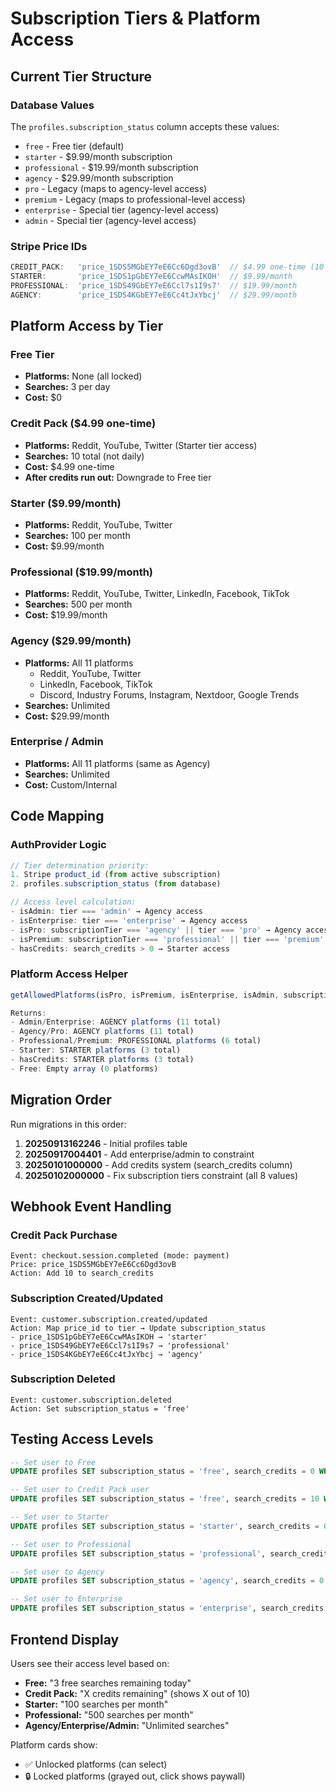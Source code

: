 # Subscription Tiers & Platform Access

## Current Tier Structure

### Database Values
The `profiles.subscription_status` column accepts these values:
- `free` - Free tier (default)
- `starter` - $9.99/month subscription
- `professional` - $19.99/month subscription
- `agency` - $29.99/month subscription
- `pro` - Legacy (maps to agency-level access)
- `premium` - Legacy (maps to professional-level access)
- `enterprise` - Special tier (agency-level access)
- `admin` - Special tier (agency-level access)

### Stripe Price IDs
```typescript
CREDIT_PACK:   'price_1SDS5MGbEY7eE6Cc6Dgd3ovB'  // $4.99 one-time (10 credits)
STARTER:       'price_1SDS1pGbEY7eE6CcwMAsIKOH'  // $9.99/month
PROFESSIONAL:  'price_1SDS49GbEY7eE6Ccl7s1I9s7'  // $19.99/month
AGENCY:        'price_1SDS4KGbEY7eE6Cc4tJxYbcj'  // $29.99/month
```

## Platform Access by Tier

### Free Tier
- **Platforms:** None (all locked)
- **Searches:** 3 per day
- **Cost:** $0

### Credit Pack ($4.99 one-time)
- **Platforms:** Reddit, YouTube, Twitter (Starter tier access)
- **Searches:** 10 total (not daily)
- **Cost:** $4.99 one-time
- **After credits run out:** Downgrade to Free tier

### Starter ($9.99/month)
- **Platforms:** Reddit, YouTube, Twitter
- **Searches:** 100 per month
- **Cost:** $9.99/month

### Professional ($19.99/month)
- **Platforms:** Reddit, YouTube, Twitter, LinkedIn, Facebook, TikTok
- **Searches:** 500 per month
- **Cost:** $19.99/month

### Agency ($29.99/month)
- **Platforms:** All 11 platforms
  - Reddit, YouTube, Twitter
  - LinkedIn, Facebook, TikTok
  - Discord, Industry Forums, Instagram, Nextdoor, Google Trends
- **Searches:** Unlimited
- **Cost:** $29.99/month

### Enterprise / Admin
- **Platforms:** All 11 platforms (same as Agency)
- **Searches:** Unlimited
- **Cost:** Custom/Internal

## Code Mapping

### AuthProvider Logic
```typescript
// Tier determination priority:
1. Stripe product_id (from active subscription)
2. profiles.subscription_status (from database)

// Access level calculation:
- isAdmin: tier === 'admin' → Agency access
- isEnterprise: tier === 'enterprise' → Agency access
- isPro: subscriptionTier === 'agency' || tier === 'pro' → Agency access
- isPremium: subscriptionTier === 'professional' || tier === 'premium' → Professional access
- hasCredits: search_credits > 0 → Starter access
```

### Platform Access Helper
```typescript
getAllowedPlatforms(isPro, isPremium, isEnterprise, isAdmin, subscriptionTier, hasCredits)

Returns:
- Admin/Enterprise: AGENCY platforms (11 total)
- Agency/Pro: AGENCY platforms (11 total)
- Professional/Premium: PROFESSIONAL platforms (6 total)
- Starter: STARTER platforms (3 total)
- hasCredits: STARTER platforms (3 total)
- Free: Empty array (0 platforms)
```

## Migration Order

Run migrations in this order:

1. **20250913162246** - Initial profiles table
2. **20250917004401** - Add enterprise/admin to constraint
3. **20250101000000** - Add credits system (search_credits column)
4. **20250102000000** - Fix subscription tiers constraint (all 8 values)

## Webhook Event Handling

### Credit Pack Purchase
```
Event: checkout.session.completed (mode: payment)
Price: price_1SDS5MGbEY7eE6Cc6Dgd3ovB
Action: Add 10 to search_credits
```

### Subscription Created/Updated
```
Event: customer.subscription.created/updated
Action: Map price_id to tier → Update subscription_status
- price_1SDS1pGbEY7eE6CcwMAsIKOH → 'starter'
- price_1SDS49GbEY7eE6Ccl7s1I9s7 → 'professional'
- price_1SDS4KGbEY7eE6Cc4tJxYbcj → 'agency'
```

### Subscription Deleted
```
Event: customer.subscription.deleted
Action: Set subscription_status = 'free'
```

## Testing Access Levels

```sql
-- Set user to Free
UPDATE profiles SET subscription_status = 'free', search_credits = 0 WHERE email = 'test@example.com';

-- Set user to Credit Pack user
UPDATE profiles SET subscription_status = 'free', search_credits = 10 WHERE email = 'test@example.com';

-- Set user to Starter
UPDATE profiles SET subscription_status = 'starter', search_credits = 0 WHERE email = 'test@example.com';

-- Set user to Professional
UPDATE profiles SET subscription_status = 'professional', search_credits = 0 WHERE email = 'test@example.com';

-- Set user to Agency
UPDATE profiles SET subscription_status = 'agency', search_credits = 0 WHERE email = 'test@example.com';

-- Set user to Enterprise
UPDATE profiles SET subscription_status = 'enterprise', search_credits = 0 WHERE email = 'test@example.com';
```

## Frontend Display

Users see their access level based on:
- **Free:** "3 free searches remaining today"
- **Credit Pack:** "X credits remaining" (shows X out of 10)
- **Starter:** "100 searches per month"
- **Professional:** "500 searches per month"
- **Agency/Enterprise/Admin:** "Unlimited searches"

Platform cards show:
- ✅ Unlocked platforms (can select)
- 🔒 Locked platforms (grayed out, click shows paywall)
